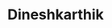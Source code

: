 ---
title: Dineshkarthik
github: https://github.com/Dineshkarthik
mode: dark
transition: 3s
archetype:
  - Little Bit of Everything
---